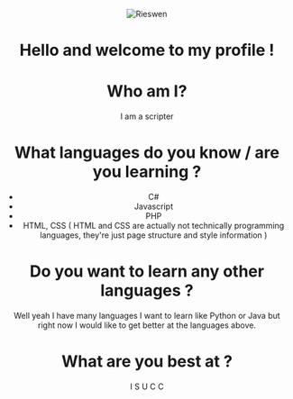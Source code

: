 <center>

![Rieswen](https://media.giphy.com/media/F4AzIZkD61ooqva181/giphy.gif)

# Hello and welcome to my profile !

# Who am I?

I am a scripter

# What languages do you know / are you learning ?

* C#
* Javascript
* PHP
* HTML, CSS ( HTML and CSS are actually not technically programming languages, they're just page structure and style information )

# Do you want to learn any other languages ?

Well yeah I have many languages I want to learn like Python or Java but right now I would like to get better at the languages above.

# What are you best at ?

I S U C C
